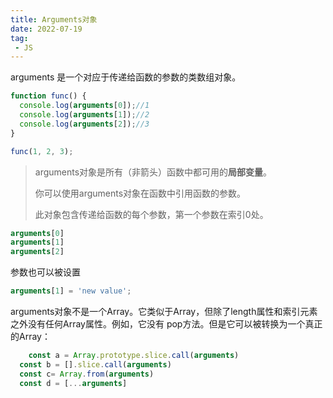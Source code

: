 ```yaml
---
title: Arguments对象
date: 2022-07-19
tag:
 - JS
---
```


arguments 是一个对应于传递给函数的参数的类数组对象。

```jsx
function func() {
  console.log(arguments[0]);//1
  console.log(arguments[1]);//2
  console.log(arguments[2]);//3
}

func(1, 2, 3);
```

> arguments对象是所有（非箭头）函数中都可用的**局部变量**。
> 
> 你可以使用arguments对象在函数中引用函数的参数。
> 
> 此对象包含传递给函数的每个参数，第一个参数在索引0处。

```jsx
arguments[0]
arguments[1]
arguments[2]
```

参数也可以被设置

```jsx
arguments[1] = 'new value';
```

arguments对象不是一个Array。它类似于Array，但除了length属性和索引元素之外没有任何Array属性。例如，它没有 pop方法。但是它可以被转换为一个真正的Array：

```jsx
	const a = Array.prototype.slice.call(arguments)
  const b = [].slice.call(arguments)
  const c= Array.from(arguments)
  const d = [...arguments]
```